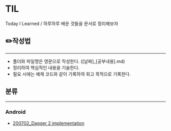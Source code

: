 # TIL
Today I Learned / 하루하루 배운 것들을 문서로 정리해보자



## ✏️작성법

------

- 폴더와 파일명은 영문으로 작성한다. ([날짜]_[공부내용].md)
- 정리하여 핵심적인 내용을 기술한다.
- 필요 시에는 예제 코드와 같이 기록하여 회고 목적으로 기록한다.

## 분류

------

### Android

- [200702_Dagger 2 implementation]()